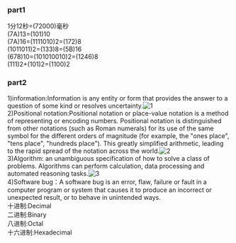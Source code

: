 ###  part1  
1分12秒=(72000)毫秒  
(7A)13=(101)10  
(7A)16=(1111010)2=(172)8  
(1011011)2=(133)8=(5B)16  
(678)10=(101010010)2=(1246)8  
(111)2+(101)2=(1100)2  
###  part2  
1)information:Information is any entity or form that provides the answer to a question of some kind or resolves uncertainty.![1](http://a1.qpic.cn/psb?/V12aKRuu4cvTlT/wtjnRGSx084x9.OKDhmgzPUiy9B12zQoWBJMctaBxGA!/m/dFQBAAAAAAAA&bo=3AAJAQAAAAADB*Y!&rf=photolist)    
2)Positional notation:Positional notation or place-value notation is a method of representing or encoding numbers. Positional notation is distinguished from other notations (such as Roman numerals) for its use of the same symbol for the different orders of magnitude (for example, the "ones place", "tens place", "hundreds place"). This greatly simplified arithmetic, leading to the rapid spread of the notation across the world.![2](http://a2.qpic.cn/psb?/V12aKRuu4cvTlT/OhHK36Qa2oKJGKxCC2nJHT7EHQSBFNvf5IdouDkEgXg!/m/dEkBAAAAAAAA&bo=AANAAgAAAAADB2M!&rf=photolist)  
3)Algorithm: an unambiguous specification of how to solve a class of problems. Algorithms can perform calculation, data processing and automated reasoning tasks.![3](http://a3.qpic.cn/psb?/V12aKRuu4cvTlT/VHm8bqtqLvlLrKC46cOLhvvAsebRhjkGM4ZswjphRdQ!/m/dDYBAAAAAAAA&bo=3ADvAQAAAAADBxA!&rf=photolist)  
4)Software bug：A software bug is an error, flaw, failure or fault in a computer program or system that causes it to produce an incorrect or unexpected result, or to behave in unintended ways.  
十进制:Decimal  
二进制:Binary    
八进制:Octal  
十六进制:Hexadecimal